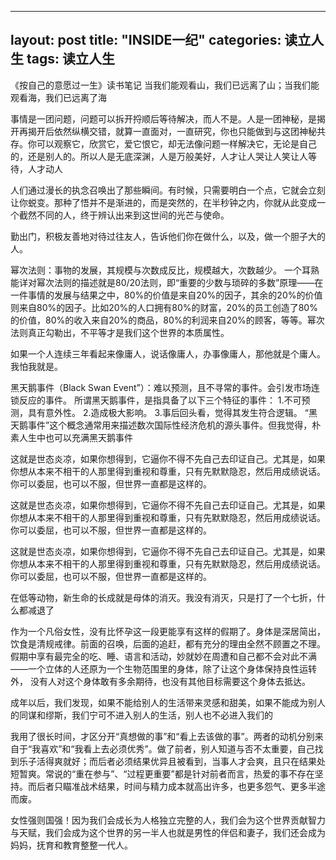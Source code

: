 
---
layout: post
title:  "INSIDE一纪" 
categories: 读立人生
tags:  读立人生
---

《按自己的意愿过一生》读书笔记
当我们能观看山，我们已远离了山；当我们能观看海，我们已远离了海

事情是一团问题，问题可以拆开捋顺后等待解决，而人不是。人是一团神秘，是揭开再揭开后依然纵横交错，就算一直面对，一直研究，你也只能做到与这团神秘共存。你可以观察它，欣赏它，爱它恨它，却无法像问题一样解决它，无论是自己的，还是别人的。所以人是无底深渊，人是万般美好，人才让人哭让人笑让人等待，人才动人

人们通过漫长的执念召唤出了那些瞬间。有时候，只需要明白一个点，它就会立刻让你蜕变。那种了悟并不是渐进的，而是突然的，在半秒钟之内，你就从此变成一个截然不同的人，终于辨认出来到这世间的光芒与使命。

勤出门，积极友善地对待过往友人，告诉他们你在做什么，以及，做一个胆子大的人。

幂次法则：事物的发展，其规模与次数成反比，规模越大，次数越少。
一个耳熟能详对幂次法则的描述就是80/20法则，即“重要的少数与琐碎的多数”原理——在一件事情的发展与结果之中，80%的价值是来自20%的因子，其余的20%的价值则来自80%的因子。比如20%的人口拥有80%的财富，20%的员工创造了80%的价值，80%的收入来自20%的商品，80%的利润来自20%的顾客，等等。幂次法则真正勾勒出，不平等才是我们这个世界的本质属性。

如果一个人连续三年看起来像庸人，说话像庸人，办事像庸人，那他就是个庸人。我怕我就是。

黑天鹅事件（Black Swan Event”）：难以预测，且不寻常的事件。会引发市场连锁反应的事件。
所谓黑天鹅事件，是指具备了以下三个特征的事件：
1.不可预测，具有意外性。
2.造成极大影响。
3.事后回头看，觉得其发生符合逻辑。
“黑天鹅事件”这个概念通常用来描述数次国际性经济危机的源头事件。但我觉得，朴素人生中也可以充满黑天鹅事件

这就是世态炎凉，如果你想得到，它逼你不得不先自己去印证自己。尤其是，如果你想从本来不相干的人那里得到重视和尊重，只有先默默隐忍，然后用成绩说话。你可以委屈，也可以不服，但世界一直都是这样的。

这就是世态炎凉，如果你想得到，它逼你不得不先自己去印证自己。尤其是，如果你想从本来不相干的人那里得到重视和尊重，只有先默默隐忍，然后用成绩说话。你可以委屈，也可以不服，但世界一直都是这样的。

这就是世态炎凉，如果你想得到，它逼你不得不先自己去印证自己。尤其是，如果你想从本来不相干的人那里得到重视和尊重，只有先默默隐忍，然后用成绩说话。你可以委屈，也可以不服，但世界一直都是这样的。

在低等动物，新生命的长成就是母体的消灭。我没有消灭，只是打了一个七折，什么都减退了

作为一个凡俗女性，没有比怀孕这一段更能享有这样的假期了。身体是深居简出，饮食是清规戒律。前面的召唤，后面的追赶，都有充分的理由全然不顾置之不理。 假期中享有最完全的吃、睡、语言和活动，妙就妙在周遭和自己都不会对此不满——一个立体的人还原为一个生物范围里的身体，除了让这个身体保持良性运转外， 没有人对这个身体敢有多余期待，也没有其他目标需要这个身体去抵达。

成年以后，我们发现，如果不能给别人的生活带来灵感和甜美，如果不能成为别人的同谋和缪斯，我们宁可不进入别人的生活，别人也不必进入我们的

我用了很长时间，才区分开“真想做的事”和“看上去该做的事”。两者的动机分别来自于“我喜欢”和“我看上去必须优秀”。做了前者，别人知道与否不太重要，自己找到乐子活得爽就好；而后者必须结果优异且被看到，当事人才会爽，且只在结果处短暂爽。常说的“重在参与”、“过程更重要”都是针对前者而言，热爱的事不存在坚持。而后者只瞄准战术结果，时间与精力成本就高出许多，也更多怨气、更多半途而废。

女性强则国强！因为我们会成长为人格独立完整的人，我们会为这个世界贡献智力与天赋，我们会成为这个世界的另一半人也就是男性的伴侣和妻子，我们还会成为妈妈，抚育和教育整整一代人。


